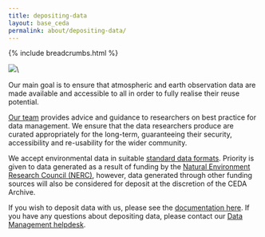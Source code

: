 ```yaml
---
title: depositing-data
layout: base_ceda
permalink: about/depositing-data/
---
```




{% include breadcrumbs.html %}


![]({{site.baseurl}}\static\noaa-5hzjvgpg6vo-unsplash-300x0.jpg)\
<!-- missing a picture which was made through font awesome?-->
Our main goal is to ensure that atmospheric and earth observation data are made available and accessible to all in order to fully realise their reuse potential. 

[](https://www.ceda.ac.uk/about/team/)

  

[Our team](https://www.ceda.ac.uk/about/team/) provides advice and guidance to researchers on best practice for data management. We ensure that the data researchers produce are curated appropriately for the long-term, guaranteeing their security, accessibility and re-usability for the wider community.

We accept environmental data in suitable [standard data formats](https://help.ceda.ac.uk/category/4423-formats). Priority is given to data generated as a result of funding by the [Natural Environment Research Council (NERC)](https://nerc.ukri.org/), however, data generated through other funding sources will also be considered for deposit at the discretion of the CEDA Archive.

If you wish to deposit data with us, please see the [documentation here](https://help.ceda.ac.uk/category/13-archiving-data-with-ceda). If you have any questions about depositing data, please contact our [Data Management helpdesk](mailto:data.management@ceda.ac.uk).